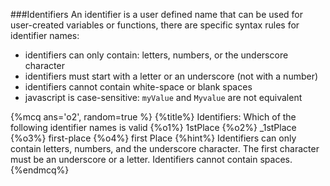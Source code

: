 ###Identifiers 
An identifier is a user defined name that can be used for user-created variables or functions, there are specific syntax rules for identifier names:
- identifiers can only contain: letters, numbers, or the underscore character
- identifiers must start with a letter or an underscore (not with a number)
- identifiers cannot contain white-space or blank spaces
- javascript is case-sensitive: `myValue` and `Myvalue` are not equivalent

{%mcq ans='o2', random=true %}
{%title%} Identifiers:  Which of the following identifier names is valid
{%o1%} 1stPlace
{%o2%} _1stPlace
{%o3%} first-place
{%o4%} first Place
{%hint%} Identifiers can only contain letters, numbers, and the underscore character.  The first character must be an underscore or a letter.  Identifiers cannot contain spaces.
{%endmcq%}

